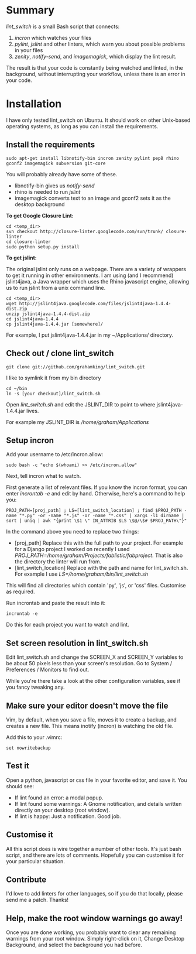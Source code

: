 
# Summary

*lint_switch* is a small Bash script that connects:

1. _incron_ which watches your files
1. _pylint_, _jslint_ and other linters, which warn you about possible problems
in your files
1. _zenity_, _notify-send_, and _imagemagick_, which display the lint result.

The result is that your code is constantly being watched and linted,
in the background, without interrupting your workflow, unless
there is an error in your code.

# Installation

I have only tested lint_switch on Ubuntu. It should work on other Unix-based operating systems, as long as you can install the requirements.

## Install the requirements

    sudo apt-get install libnotify-bin incron zenity pylint pep8 rhino gconf2 imagemagick subversion git-core

You will probably already have some of these.

 - libnotify-bin gives us _notify-send_
 - rhino is needed to run _jslint_
 - imagemagick converts text to an image and gconf2 sets it as the desktop background

**To get Google Closure Lint:**

    cd <temp_dir>
    svn checkout http://closure-linter.googlecode.com/svn/trunk/ closure-linter
    cd closure-linter
    sudo python setup.py install

**To get jslint:**

The original jslint only runs on a webpage. There are a variety of wrappers to get it running in other environments. 
I am using (and I recommend) jslint4java, a Java wrapper which uses the Rhino javascript engine, allowing us to run jslint from a unix command line.

    cd <temp_dir>
    wget http://jslint4java.googlecode.com/files/jslint4java-1.4.4-dist.zip
    unzip jslint4java-1.4.4-dist.zip 
    cd jslint4java-1.4.4
    cp jslint4java-1.4.4.jar [somewhere]/

For example, I put jslint4java-1.4.4.jar in my ~/Applications/ directory.

## Check out / clone lint_switch

    git clone git://github.com/grahamking/lint_switch.git

I like to symlink it from my bin directory

    cd ~/bin
    ln -s [your checkout]/lint_switch.sh

Open _lint_switch.sh_ and edit the JSLINT_DIR to point to where jslint4java-1.4.4.jar lives.

For example my JSLINT_DIR is _/home/graham/Applications_

## Setup incron

Add your username to /etc/incron.allow:

    sudo bash -c "echo $(whoami) >> /etc/incron.allow"

Next, tell incron what to watch. 

First generate a list of relevant files. If you know the incron format, you can enter _incrontab -e_  and edit by hand. Otherwise, here's a command to help you:

    PROJ_PATH=[proj_path] ; LS=[lint_switch_location] ; find $PROJ_PATH -name "*.py" -or -name "*.js" -or -name "*.css" | xargs -l1 dirname | sort | uniq | awk "{print \$1 \" IN_ATTRIB $LS \$@/\$# $PROJ_PATH\"}"


In the command above you need to replace two things:
 - [proj_path] Replace this with the full path to your project. For example for a Django project I worked on recently I used _PROJ_PATH=/home/graham/Projects/fablistic/fabproject_. That is also the directory the linter will run from.  
 - [lint_switch_location] Replace with the path and name for lint_switch.sh. For example I use _LS=/home/graham/bin/lint_switch.sh_

This will find all directories which contain 'py', 'js', or 'css' files. Customise as required.

Run incrontab and paste the result into it:

    incrontab -e

Do this for each project you want to watch and lint.

## Set screen resolution in lint_switch.sh

Edit lint_switch.sh and change the SCREEN_X and SCREEN_Y variables to be about 50 pixels less than your screen's resolution. Go to System / Preferences / Monitors to find out.

While you're there take a look at the other configuration variables, see if you fancy tweaking any.

## Make sure your editor doesn't move the file

Vim, by default, when you save a file, moves it to create a backup, and creates a new file. This means inotify (incron) is watching the old file.

Add this to your .vimrc:

    set nowritebackup 

## Test it

Open a python, javascript or css file in your favorite editor, and save it. 
You should see:

- If lint found an error: a modal popup.
- If lint found some warnings: A Gnome notification, and details written
directly on your desktop (root window).
- If lint is happy: Just a notification. Good job.

## Customise it

All this script does is wire together a number of other tools. It's just bash script, and there are lots of comments. Hopefully you can customise it for your particular situation.

## Contribute

I'd love to add linters for other languages, so if you do that locally, please send me a patch. Thanks!

## Help, make the root window warnings go away!

Once you are done working, you probably want to clear any remaining warnings from your root window. Simply right-click on it, Change Desktop Background, and select the background you had before.

